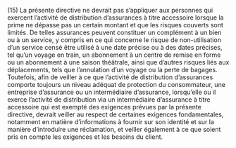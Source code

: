 (15) La présente directive ne devrait pas s’appliquer aux personnes qui exercent l’activité de distribution d’assurances à titre accessoire lorsque la prime ne dépasse pas un certain montant et que les risques couverts sont limités. De telles assurances peuvent constituer un complément à un bien ou à un service, y compris en ce qui concerne le risque de non-utilisation d’un service censé être utilisé à une date précise ou à des dates précises, tel qu’un voyage en train, un abonnement à un centre de remise en forme ou un abonnement à une saison théâtrale, ainsi que d’autres risques liés aux déplacements, tels que l’annulation d’un voyage ou la perte de bagages. Toutefois, afin de veiller à ce que l’activité de distribution d’assurances comporte toujours un niveau adéquat de protection du consommateur, une entreprise d’assurance ou un intermédiaire d’assurance, lorsqu’elle ou il exerce l’activité de distribution via un intermédiaire d’assurance à titre accessoire qui est exempté des exigences prévues par la présente directive, devrait veiller au respect de certaines exigences fondamentales, notamment en matière d’informations à fournir sur son identité et sur la manière d’introduire une réclamation, et veiller également à ce que soient pris en compte les exigences et les besoins du client.